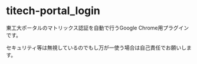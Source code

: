 titech-portal_login
===================

東工大ポータルのマトリックス認証を自動で行うGoogle Chrome用プラグインです。

セキュリティ等は無視しているのでもし万が一使う場合は自己責任でお願いします。
